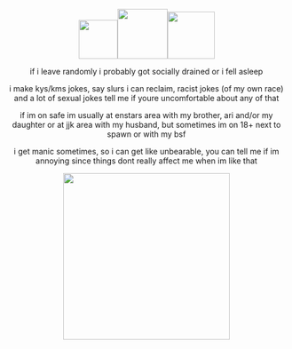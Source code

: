 <p align="center"> 
  <img width="70" src="https://file.garden/Zd4zBrmXyXjgTATs/ezgif.com-resize.gif"><img width="90" src="https://file.garden/Zd4zBrmXyXjgTATs/68747470733a2f2f6d656469612e646973636f72646170702e6e65742f6174746163686d656e74732f313032393634363136343830303331353431322f313138373230303533393235363138303832362f657a6769662e636f6d2d726573697a655f332e6769663f65783d36353936303561392669733d36.gif"><img width="85" src="https://file.garden/Zd4zBrmXyXjgTATs/28Made_Mood29_Arashi_Narukami_Chibi-ezgif.com-resize_2.gif">
  </p>


<p align="center">  if i leave randomly i probably got socially drained or i fell asleep</p>

<p align="center">  i make kys/kms jokes, say slurs i can reclaim, racist jokes (of my own race) and a lot of sexual jokes tell me if youre uncomfortable about any of that</p>

<p align="center">  if im on safe im usually at enstars area with my brother, ari and/or my daughter or at jjk area with my husband, but sometimes im on 18+ next to spawn or with my bsf</p>

<p align="center">  i get manic sometimes, so i can get like unbearable, you can tell me if im annoying since things dont really affect me when im like that 
  
<p align="center"> 
  <img width="300" src="https://file.garden/Zd4zBrmXyXjgTATs/tumblr_2440672d4167694ef074ad4077edd189_6310a2d3_500.png"</p>
<p align="center"> 

  </p>

  

